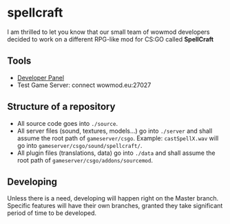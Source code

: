spellcraft
==========

I am thrilled to let you know that our small team of wowmod developers decided to work on a different RPG-like mod for CS:GO called **SpellCraft**

## Tools
* [Developer Panel]
* Test Game Server: connect wowmod.eu:27027

## Structure of a repository

* All source code goes into `./source`.
* All server files (sound, textures, models...) go into `./server` and shall assume the root path of `gameserver/csgo`. Example: `castSpellX.wav` will go into `gameserver/csgo/sound/spellcraft/`.
* All plugin files (translations, data) go into `./data` and shall assume the root path of `gameserver/csgo/addons/sourcemod`.

## Developing
Unless there is a need, developing will happen right on the Master branch. Specific features will have their own branches, granted they take significant period of time to be developed.

[Developer Panel]:http://dev.c-servers.com/
